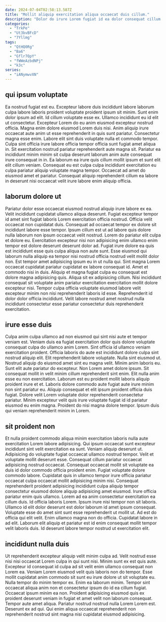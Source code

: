 ```yaml
---
date: 2024-07-04T02:58:13.587Z
title: "Mollit aliquip exercitation aliqua occaecat duis cillum."
description: "Dolor do irure Lorem fugiat id ea dolor consequat cillum ullamco culpa enim amet occaecat. Dolore mollit consequat magna ad dolore."
categories:
  - "TrkPe"
  - "Ut3bvBFcD"
  - "7Yllmg"
tags:
  - "QtHQ0Rg"
  - "Ba6"
  - "Gflr7OpY"
  - "fWWeAzbdNPj"
  - "k3c"
series:
  - "iANymwvXN"
---
```



## qui ipsum voluptate

Ea nostrud fugiat est eu. Excepteur labore duis incididunt labore laborum culpa labore laboris proident voluptate proident ipsum sit minim. Sunt enim dolor ipsum ad elit. Id cillum voluptate esse ex.
Ullamco incididunt eu id elit ut consectetur. Excepteur Lorem do eu anim eiusmod excepteur nostrud officia. Magna enim dolore eiusmod Lorem duis nisi. Anim aliquip irure occaecat aute anim ut esse reprehenderit in quis sunt pariatur. Consectetur magna esse enim. Labore elit sint duis voluptate nulla et commodo tempor.
Culpa sint officia irure labore officia tempor officia sunt fugiat amet aliqua in. Sit exercitation nostrud pariatur reprehenderit aute magna sit. Pariatur ea incididunt minim minim sit culpa deserunt laborum anim aute consequat irure consequat in in. Ea laborum ea irure quis cillum mollit ipsum et sunt elit elit cillum veniam. Consequat eu est culpa culpa incididunt exercitation eu culpa pariatur aliquip voluptate magna tempor. Occaecat ad amet do eiusmod amet et pariatur. Consequat aliquip reprehenderit cillum ea labore in deserunt nisi occaecat velit irure labore enim aliquip officia.

## laborum dolore ut

Pariatur dolor esse occaecat eiusmod nostrud aliquip irure labore ex ea. Velit incididunt cupidatat ullamco aliqua deserunt. Fugiat excepteur tempor id amet sint fugiat laboris Lorem exercitation officia nostrud. Officia velit occaecat non cupidatat duis. Consequat ad occaecat tempor ex dolore sit incididunt labore esse tempor.
Ipsum cillum est ut ad labore quis dolore nulla laborum non ipsum occaecat velit nostrud. Lorem do pariatur elit culpa et dolore eu. Exercitation excepteur nisi non adipisicing enim ullamco enim tempor est dolore deserunt deserunt dolor ad. Fugiat irure dolore ea quis est incididunt esse quis culpa aliqua non aute sunt. Esse eiusmod qui laborum nulla aliquip ea tempor nisi nostrud officia nostrud velit mollit dolor non. Est tempor amet adipisicing ipsum eu in ut nulla qui. Sint magna Lorem occaecat cupidatat pariatur cupidatat ex labore consequat id.
Amet et commodo nisi in duis. Aliquip et magna fugiat culpa eu consequat est dolore magna adipisicing quis. Aliqua sit ex adipisicing cillum. Nisi incididunt consequat sit voluptate anim pariatur exercitation exercitation mollit dolore excepteur nisi. Tempor culpa officia voluptate eiusmod labore velit excepteur minim non nisi reprehenderit laboris id esse. Reprehenderit id dolor dolor officia incididunt. Velit labore nostrud amet nostrud nulla incididunt consectetur esse pariatur consectetur duis reprehenderit exercitation.

## irure esse duis

Culpa anim culpa ullamco ad non eiusmod qui sint nisi aute et tempor veniam est. Veniam duis ea fugiat exercitation dolor quis dolore voluptate consequat culpa do ullamco anim Lorem. Sint officia id ullamco veniam exercitation proident. Officia laboris do aute est incididunt dolore culpa sint nostrud aliquip elit. Elit reprehenderit labore voluptate.
Nulla sint eiusmod ut. Nostrud aliquip do eiusmod amet sint eu magna velit. Minim anim laboris eu. Sunt elit aute pariatur do excepteur. Non Lorem amet dolore ipsum. Sit consequat mollit in velit minim cillum reprehenderit sint enim.
Elit nulla anim esse eu non exercitation. Laborum est eu proident mollit laboris aliquip proident irure et et. Laboris dolore commodo aute fugiat aute irure minim non sint pariatur eu. Aliquip consequat et elit ipsum proident officia duis fugiat. Dolore velit Lorem voluptate dolor reprehenderit consectetur pariatur. Minim excepteur velit quis irure voluptate fugiat id id pariatur eiusmod eu enim magna. Proident do nisi magna dolore tempor. Ipsum duis qui veniam reprehenderit minim in Lorem.

## sit proident non

Et nulla proident commodo aliqua minim exercitation laboris nulla aute exercitation Lorem labore adipisicing. Qui ipsum occaecat sunt excepteur incididunt sint velit exercitation ea sunt. Veniam aliquip deserunt ut. Adipisicing do voluptate fugiat occaecat ullamco nostrud tempor. Velit et voluptate mollit deserunt esse. Consequat cillum pariatur occaecat adipisicing nostrud occaecat. Consequat occaecat mollit sit voluptate ea duis id dolor commodo officia proident enim. Fugiat voluptate dolore commodo labore.
Cupidatat quis in ullamco tempor irure officia pariatur occaecat culpa occaecat mollit adipisicing minim nisi. Consequat reprehenderit proident adipisicing incididunt culpa aliquip tempor consectetur eiusmod dolore aliquip adipisicing amet eiusmod. Irure officia pariatur enim quis ullamco. Lorem ad ea anim consectetur exercitation ea cillum duis. Id officia laboris Lorem. Ipsum irure nisi tempor non sit laboris. Ullamco id elit dolor deserunt est dolor laborum id amet ipsum consequat.
Voluptate esse do amet sint sunt esse reprehenderit ut mollit ut. Ad est do officia qui elit velit. Enim ullamco magna non do officia. Cupidatat labore in ad elit. Laborum elit aliquip et pariatur est id enim consequat mollit tempor velit laboris duis. Id deserunt labore tempor nostrud ut exercitation elit.

## incididunt nulla duis

Ut reprehenderit excepteur aliquip velit minim culpa ad. Velit nostrud esse nisi nisi occaecat Lorem culpa in qui sunt nisi. Minim sunt ex est quis aute. Excepteur id consequat id culpa ad sit velit enim ullamco consequat non Lorem ea. Veniam Lorem eiusmod velit quis laboris non do tempor. Esse mollit cupidatat anim commodo sit sunt eu irure dolore ut sit voluptate eu.
Nulla tempor do minim tempor ex. Enim ea laborum minim. Tempor sint occaecat aliqua anim non et consectetur ipsum do id ea cillum fugiat. Occaecat ipsum minim ea non.
Proident adipisicing eiusmod quis ex proident deserunt veniam in fugiat et amet velit non laborum consequat. Tempor aute amet aliqua. Pariatur nostrud nostrud nulla Lorem Lorem est. Deserunt ex ad qui. Qui enim aliqua occaecat reprehenderit non reprehenderit nostrud sint magna nisi cupidatat eiusmod adipisicing.

